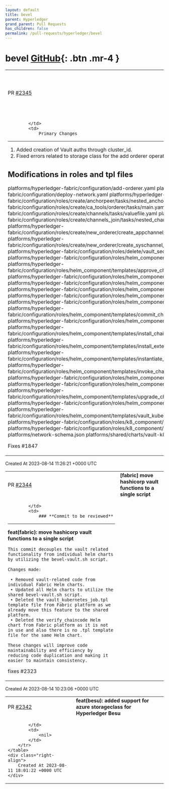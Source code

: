 ```yaml
---
layout: default
title: bevel
parent: Hyperledger
grand_parent: Pull Requests
has_children: false
permalink: /pull-requests/hyperledger/bevel
---
```


# bevel <span class="fs-3 right-align">[GitHub](https://github.com/hyperledger/bevel){: .btn .mr-4 }</span>


<div>
    <table>
        <tr>
            <td>
                PR <a href="https://github.com/hyperledger/bevel/pull/2345" class=".btn">#2345</a>
            </td>
            <td>
                <b>
                    [fabric] Added creation of Vault auths through cluster_id.
                </b>
            </td>
        </tr>
        <tr>
            <td>
                
            </td>
            <td>
                Primary Changes
--------------
1. Added creation of Vault auths through cluster_id.
2. Fixed errors related to storage class for the add orderer operation

Modifications in roles and tpl files
-----------------------
platforms/hyperledger-fabric/configuration/add-orderer.yaml platforms/hyperledger-fabric/configuration/deploy-network.yaml platforms/hyperledger-fabric/configuration/roles/create/anchorpeer/tasks/nested_anchorpeer.yaml 
platforms/hyperledger-fabric/configuration/roles/create/ca_tools/orderer/tasks/main.yaml 
platforms/hyperledger-fabric/configuration/roles/create/channels/tasks/valuefile.yaml 
platforms/hyperledger-fabric/configuration/roles/create/channels_join/tasks/nested_channel_join.yaml 
platforms/hyperledger-fabric/configuration/roles/create/new_orderer/create_appchannel_block/tasks/nested_create_cli.yaml platforms/hyperledger-fabric/configuration/roles/create/new_orderer/create_syschannel_block/tasks/nested_create_cli.yaml platforms/hyperledger-fabric/configuration/roles/delete/vault_secrets/tasks/main.yaml 
platforms/hyperledger-fabric/configuration/roles/helm_component/templates/anchorpeer_job.tpl 
platforms/hyperledger-fabric/configuration/roles/helm_component/templates/approve_chaincode_job.tpl 
platforms/hyperledger-fabric/configuration/roles/helm_component/templates/ca-orderer.tpl 
platforms/hyperledger-fabric/configuration/roles/helm_component/templates/ca-peer.tpl 
platforms/hyperledger-fabric/configuration/roles/helm_component/templates/ca-tools.tpl 
platforms/hyperledger-fabric/configuration/roles/helm_component/templates/cacerts_job.tpl 
platforms/hyperledger-fabric/configuration/roles/helm_component/templates/cli.tpl 
platforms/hyperledger-fabric/configuration/roles/helm_component/templates/commit_chaincode_job.tpl 
platforms/hyperledger-fabric/configuration/roles/helm_component/templates/create_channel_job.tpl 
platforms/hyperledger-fabric/configuration/roles/helm_component/templates/install_chaincode_job.tpl 
platforms/hyperledger-fabric/configuration/roles/helm_component/templates/install_external_chaincode_job.tpl platforms/hyperledger-fabric/configuration/roles/helm_component/templates/instantiate_chaincode_job.tpl platforms/hyperledger-fabric/configuration/roles/helm_component/templates/invoke_chaincode_job.tpl platforms/hyperledger-fabric/configuration/roles/helm_component/templates/join_channel_job.tpl 
platforms/hyperledger-fabric/configuration/roles/helm_component/templates/orderernode.tpl 
platforms/hyperledger-fabric/configuration/roles/helm_component/templates/upgrade_chaincode_job.tpl platforms/hyperledger-fabric/configuration/roles/helm_component/templates/value_peer.tpl 
platforms/hyperledger-fabric/configuration/roles/helm_component/templates/vault_kubernetes_job.tpl 
platforms/hyperledger-fabric/configuration/roles/k8_component/templates/existing_peer_cli.tpl 
platforms/hyperledger-fabric/configuration/roles/k8_component/templates/orderer_cli.tpl 
platforms/network-schema.json
platforms/shared/charts/vault-k8s-mgmt/templates/job.yaml

Fixes
#1847 
            </td>
        </tr>
    </table>
    <div class="right-align">
        Created At 2023-08-14 11:26:21 +0000 UTC
    </div>
</div>

<div>
    <table>
        <tr>
            <td>
                PR <a href="https://github.com/hyperledger/bevel/pull/2344" class=".btn">#2344</a>
            </td>
            <td>
                <b>
                    [fabric] move hashicorp vault functions to a single script
                </b>
            </td>
        </tr>
        <tr>
            <td>
                
            </td>
            <td>
                ### **Commit to be reviewed**
---

**feat(fabric): move hashicorp vault functions to a single script**

```
This commit decouples the vault related functionality from individual helm charts by utilizing the bevel-vault.sh script.

Changes made:

 • Removed vault-related code from individual Fabric Helm charts.
 • Updated all Helm charts to utilize the shared bevel-vault.sh script.
 • Deleted the vault_kubernetes_job.tpl template file from Fabric platform as we already move this feature to the shared platform.
 • Deleted the verify_chaincode Helm chart from Fabric platform as it is not in use and also there is no .tpl template file for the same Helm chart.

These changes will improve code maintainability and efficiency by reducing code duplication and making it easier to maintain consistency.
```

fixes #2323
            </td>
        </tr>
    </table>
    <div class="right-align">
        Created At 2023-08-14 10:23:06 +0000 UTC
    </div>
</div>

<div>
    <table>
        <tr>
            <td>
                PR <a href="https://github.com/hyperledger/bevel/pull/2342" class=".btn">#2342</a>
            </td>
            <td>
                <b>
                    feat(besu): added support for azure storageclass for Hyperledger Besu
                </b>
            </td>
        </tr>
        <tr>
            <td>
                
            </td>
            <td>
                <nil>
            </td>
        </tr>
    </table>
    <div class="right-align">
        Created At 2023-08-11 18:01:22 +0000 UTC
    </div>
</div>


